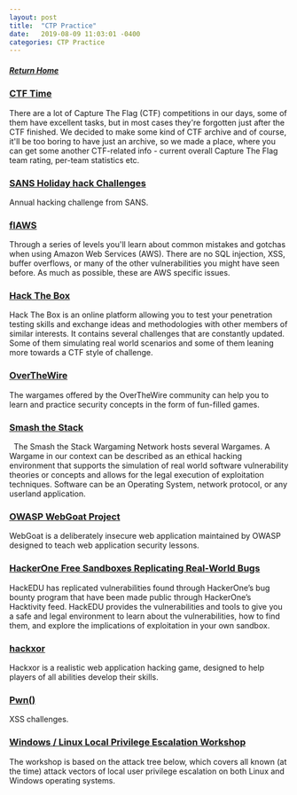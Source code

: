 ```yaml
---
layout: post
title:  "CTP Practice"
date:   2019-08-09 11:03:01 -0400
categories: CTP Practice
---
```

##### [Return Home](https://thegetch.github.io/penetration/testing/resources/2020/07/24/Home/)

### [CTF Time](https://ctftime.org/)

There are a lot of Capture The Flag (CTF) competitions in our days, some of them have excellent tasks, but in most cases they're forgotten just after the CTF finished. We decided to make some kind of CTF archive and of course, it'll be too boring to have just an archive, so we made a place, where you can get some another CTF-related info - current overall Capture The Flag team rating, per-team statistics etc.

### [SANS Holiday hack Challenges](https://holidayhackchallenge.com/past-challenges/)

Annual hacking challenge from SANS.

### [flAWS](http://flaws.cloud/)

Through a series of levels you'll learn about common mistakes and gotchas when using Amazon Web Services (AWS). There are no SQL injection, XSS, buffer overflows, or many of the other vulnerabilities you might have seen before. As much as possible, these are AWS specific issues.

### [Hack The Box](https://www.hackthebox.eu/)

Hack The Box is an online platform allowing you to test your penetration testing skills and exchange ideas and methodologies with other members of similar interests. It contains several challenges that are constantly updated. Some of them simulating real world scenarios and some of them leaning more towards a CTF style of challenge.
 
### [OverTheWire](http://overthewire.org/wargames/)

The wargames offered by the OverTheWire community can help you to learn and practice security concepts in the form of fun-filled games.

### [Smash the Stack](http://smashthestack.org/)
 
The Smash the Stack Wargaming Network hosts several Wargames. A Wargame in our context can be described as an ethical hacking environment that supports the simulation of real world software vulnerability theories or concepts and allows for the legal execution of exploitation techniques. Software can be an Operating System, network protocol, or any userland application.

### [OWASP WebGoat Project](https://www.owasp.org/index.php/Category:OWASP_WebGoat_Project)

WebGoat is a deliberately insecure web application maintained by OWASP designed to teach web application security lessons.

### [HackerOne Free Sandboxes Replicating Real-World Bugs](https://hackedu.io/hacktivity/)

HackEDU has replicated vulnerabilities found through HackerOne’s bug bounty program that have been made public through HackerOne’s Hacktivity feed. HackEDU provides the vulnerabilities and tools to give you a safe and legal environment to learn about the vulnerabilities, how to find them, and explore the implications of exploitation in your own sandbox.

### [hackxor](https://hackxor.net/)

Hackxor is a realistic web application hacking game, designed to help players of all abilities develop their skills.

### [Pwn()](https://xss.pwnfunction.com/)

XSS challenges.

### [Windows / Linux Local Privilege Escalation Workshop](https://github.com/sagishahar/lpeworkshop)

The workshop is based on the attack tree below, which covers all known (at the time) attack vectors of local user privilege escalation on both Linux and Windows operating systems. 
